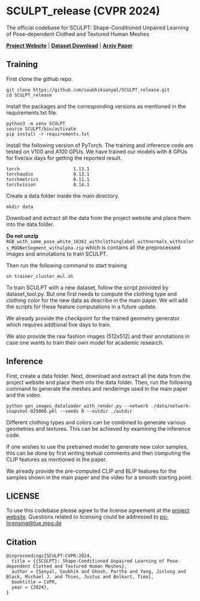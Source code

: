 # SCULPT_release (CVPR 2024)
The official codebase for SCULPT: Shape-Conditioned Unpaired Learning of Pose-dependent Clothed and Textured Human Meshes

**[Project Website](https://sculpt.is.tue.mpg.de)** | **[Dataset Download](https://sculpt.is.tue.mpg.de/download.php)** | **[Arxiv Paper](https://arxiv.org/pdf/2308.10638v2)**


## Training


First clone the github repo.

```
git clone https://github.com/soubhiksanyal/SCULPT_release.git
cd SCULPT_release
```
Install the packages and the corresponding versions as mentioned in the requirements.txt file.

```
python3 -m venv SCULPT
source SCULPT/bin/activate
pip install -r requirements.txt
```

Install the following version of PyTorch. The training and inference code are tested on V100 and A100 GPUs. We have trained our models with 8 GPUs for five/six days for getting the reported result.

```
torch                    1.13.1
torchaudio               0.13.1
torchmetrics             0.11.1
torchvision              0.14.1
```
Create a data folder inside the main directory. 

```
mkdir data
```

Download and extract all the data from the project website and place them into the data folder.

**Do not unzip** `RGB_with_same_pose_white_16362_withclothinglabel_withnormals_withcolors_MODNetSegment_withalpha.zip` which is contains all the preprocessed images and annotations to train SCULPT.  


Then run the following command to start training

```
sh trainer_cluster_mul.sh
```

To train SCULPT with a new dataset, follow the script provided by dataset_tool.py. But one first needs to compute the clothing type and clothing color for the new data as describe in the main paper. We will add the scripts for these feature computations in a future update.

We already provide the checkpoint for the trained geometry generator which requires addtional five days to train. 

We also provide the raw fashion images (512x512) and their annotations in case one wants to train their own model for academic research.

## Inference 

First, create a data folder. Next, download and extract all the data from the project website and place them into the data folder. Then, run the following command to generate the meshes and renderings used in the main paper and the video. 

```
python gen_images_dataloader_with_render.py --network ./data/network-snapshot-025000.pkl --seeds 0 --outdir ./outdir
```

Different clothing types and colors can be combined to generate various geometries and textures. This can be achieved by examining the inference code. 

If one wishes to use the pretrained model to generate new color samples, this can be done by first writing textual comments and then computing the CLIP features as mentioned in the paper. 

We already provide the pre-computed CLIP and BLIP features for the samples shown in the main paper and the video for a smooth starting point.

## LICENSE
To use this codebase please agree to the license agreement at the [project website](https://sculpt.is.tue.mpg.de/license.html). Questions related to licensing could be addressed to ps-licensing@tue.mpg.de

## Citation

```
@inproceedings{SCULPT:CVPR:2024,
  title = {{SCULPT}: Shape-Conditioned Unpaired Learning of Pose-dependent Clothed and Textured Human Meshes},
  author = {Sanyal, Soubhik and Ghosh, Partha and Yang, Jinlong and Black, Michael J. and Thies, Justus and Bolkart, Timo},
  booktitle = CVPR,
  year = {2024},
}

```
